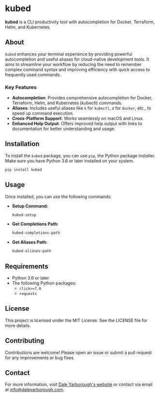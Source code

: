 # kubed

**kubed** is a CLI productivity tool with autocompletion for Docker, Terraform, Helm, and Kubernetes.

## About

`kubed` enhances your terminal experience by providing powerful autocompletion and useful aliases for cloud-native development tools. It aims to streamline your workflow by reducing the need to remember complex command syntax and improving efficiency with quick access to frequently used commands.

### Key Features

- **Autocompletion**: Provides comprehensive autocompletion for Docker, Terraform, Helm, and Kubernetes (kubectl) commands.
- **Aliases**: Includes useful aliases like `k` for `kubectl`, `d` for `docker`, etc., to speed up command execution.
- **Cross-Platform Support**: Works seamlessly on macOS and Linux.
- **Enhanced Help Output**: Offers improved help output with links to documentation for better understanding and usage.

## Installation

To install the `kubed` package, you can use `pip`, the Python package installer. Make sure you have Python 3.6 or later installed on your system.

```bash
pip install kubed
```

## Usage

Once installed, you can use the following commands:

- **Setup Command:**
  ```bash
  kubed-setup
  ```

- **Get Completions Path:**
  ```bash
  kubed-completions-path
  ```

- **Get Aliases Path:**
  ```bash
  kubed-aliases-path
  ```

## Requirements

- Python 3.6 or later
- The following Python packages:
  - `click>=7.0`
  - `requests`

## License

This project is licensed under the MIT License. See the LICENSE file for more details.

## Contributing

Contributions are welcome! Please open an issue or submit a pull request for any improvements or bug fixes.

## Contact

For more information, visit [Dale Yarborough's website](https://daleyarborough.com) or contact via email at info@daleyarborough.com. 